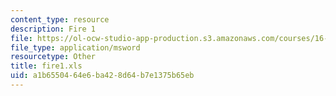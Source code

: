 ```yaml
---
content_type: resource
description: Fire 1
file: https://ol-ocw-studio-app-production.s3.amazonaws.com/courses/16-881-robust-system-design-summer-1998/a1b6550464e6ba428d64b7e1375b65eb_fire1.xls
file_type: application/msword
resourcetype: Other
title: fire1.xls
uid: a1b65504-64e6-ba42-8d64-b7e1375b65eb
---
```


